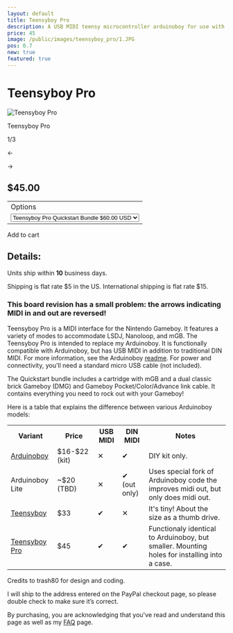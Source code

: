 ```yaml
---
layout: default
title: Teensyboy Pro
description: A USB MIDI teensy microcontroller arduinoboy for use with the Nintendo Gameboy to make chiptunes and sync with LSDJ and Nanoloop
price: 45
image: /public/images/teensyboy_pro/1.JPG
pos: 0.7
new: true
featured: true
---
```

# Teensyboy Pro

<div class="gallery">
	<img src="{{ site.baseurl }}public/images/teensyboy_pro/1.JPG" alt="Teensyboy Pro" id="gallery_image" onclick="cycle(1); return false;">
	<p id="gallery_subtitle">Teensyboy Pro</p>
	<p id="gallery_pos_text">1/3</p>
	<div id="gallery_nav">
		<p id="gallery_nav_left" onclick="cycle(0); return false;">←</p>
		<p id="gallery_nav_right" onclick="cycle(1); return false;">→</p>
	</div>
</div>

## $45.00

<form id="paypal" target="paypal" action="https://www.paypal.com/cgi-bin/webscr" method="post">
<input type="hidden" name="cmd" value="_s-xclick">
<input type="hidden" name="hosted_button_id" value="DK48KPA9RQA9W">
<table>
<tr><td><input type="hidden" name="on0" value="Options">Options</td></tr><tr><td><select name="os0">
	<option value="Teensyboy Pro only">Teensyboy Pro only $45.00 USD</option>
	<option selected="selected" value="Teensyboy Pro Quickstart Bundle">Teensyboy Pro Quickstart Bundle $60.00 USD</option>
</select> </td></tr>
</table>
<input type="hidden" name="currency_code" value="USD">
</form>

<div class="addToCart noselect" onclick="addToCart()">
  Add to cart
</div>

## Details:

Units ship within **10** business days.

Shipping is flat rate $5 in the US. International shipping is flat rate $15.

### This board revision has a small problem: the arrows indicating MIDI in and out are reversed!

Teensyboy Pro is a MIDI interface for the Nintendo Gameboy. It features a variety of modes to accommodate LSDJ, Nanoloop, and mGB. The Teensyboy Pro is intended to replace my Arduinoboy. It is functionally compatible with Arduinoboy, but has USB MIDI in addition to traditional DIN MIDI. For more information, see the Arduinoboy [readme](https://github.com/trash80/Arduinoboy/blob/master/README.md). For power and connectivity, you'll need a standard micro USB cable (not included).

The Quickstart bundle includes a cartridge with mGB and a dual classic brick Gameboy (DMG) and Gameboy Pocket/Color/Advance link cable. It contains everything you need to rock out with your Gameboy!

Here is a table that explains the difference between various Arduinoboy models:

<table style="min-width:100%;">
	<tr>
		<th>Variant</th>
		<th>Price</th>
		<th>USB MIDI</th>
		<th>DIN MIDI</th>
		<th>Notes</th>
	</tr>
	<tr>
		<td><a href="https://catskullelectronics.com/arduinoboy">Arduinoboy</a></td>
		<td>$16-$22 (kit)</td>
		<td>✕</td>
		<td>✔</td>
		<td>DIY kit only.</td>
	</tr>
	<tr>
		<td>Arduinoboy Lite</td>
		<td>~$20 (TBD)</td>
		<td>✕</td>
		<td>✔ (out only)</td>
		<td>Uses special fork of Arduinoboy code the improves midi out, but only does midi out.</td>
	</tr>
	<tr>
		<td><a href="https://catskullelectronics.com/teensyboy">Teensyboy</a></td>
		<td>$33</td>
		<td>✔</td>
		<td>✕</td>
		<td>It's tiny! About the size as a thumb drive.</td>
	</tr>
	<tr>
		<td><a href="https://catskullelectronics.com/teensyboypro">Teensyboy Pro</a></td>
		<td>$45</td>
		<td>✔</td>
		<td>✔</td>
		<td>Functionaly identical to Arduinoboy, but smaller. Mounting holes for installing into a case.</td>
	</tr>
</table>

Credits to trash80 for design and coding.

I will ship to the address entered on the PayPal checkout page, so please double check to make sure it’s correct.

By purchasing, you are acknowledging that you've read and understand this page as well as my [FAQ](/faq) page.

<script src="{{ site.baseurl }}public/js/teensyboyprogallery.js"></script>
